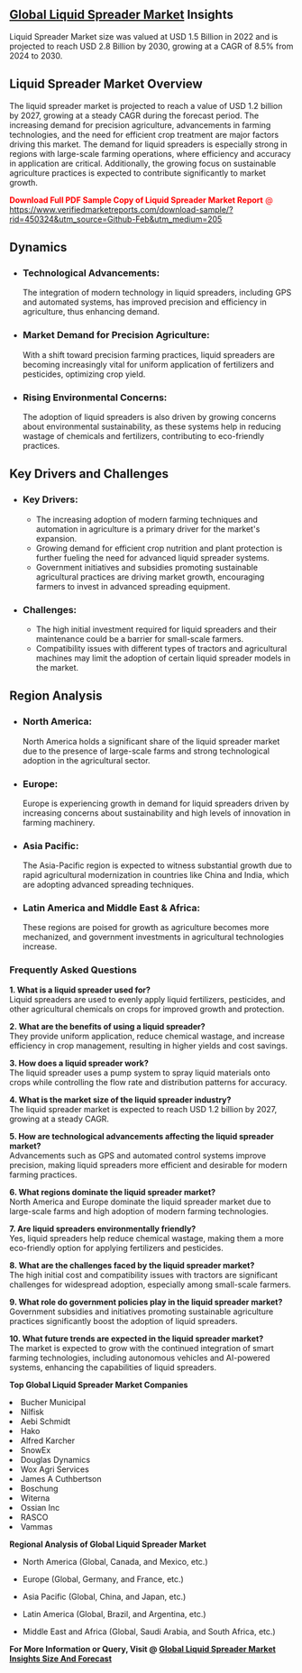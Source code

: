<h2><a href="https://www.verifiedmarketreports.com/download-sample/?rid=450324&amp;utm_source=Github&amp;utm_medium=205" target="_blank">Global Liquid Spreader Market</a> Insights</h2><p>Liquid Spreader Market size was valued at USD 1.5 Billion in 2022 and is projected to reach USD 2.8 Billion by 2030, growing at a CAGR of 8.5% from 2024 to 2030.</p><p> <h2>Liquid Spreader Market Overview</h2> <p>The liquid spreader market is projected to reach a value of USD 1.2 billion by 2027, growing at a steady CAGR during the forecast period. The increasing demand for precision agriculture, advancements in farming technologies, and the need for efficient crop treatment are major factors driving this market. The demand for liquid spreaders is especially strong in regions with large-scale farming operations, where efficiency and accuracy in application are critical. Additionally, the growing focus on sustainable agriculture practices is expected to contribute significantly to market growth.</p> <p><p><span class=""><span style="color: #ff0000;"><strong>Download Full PDF Sample Copy of Liquid Spreader Market Report</strong> @ </span><a href="https://www.verifiedmarketreports.com/download-sample/?rid=450324&amp;utm_source=Github-Feb&amp;utm_medium=205" target="_blank">https://www.verifiedmarketreports.com/download-sample/?rid=450324&amp;utm_source=Github-Feb&amp;utm_medium=205</a></span></p></p> <h2>Dynamics</h2> <ul> <li><h3>Technological Advancements:</h3> The integration of modern technology in liquid spreaders, including GPS and automated systems, has improved precision and efficiency in agriculture, thus enhancing demand.</li> <li><h3>Market Demand for Precision Agriculture:</h3> With a shift toward precision farming practices, liquid spreaders are becoming increasingly vital for uniform application of fertilizers and pesticides, optimizing crop yield.</li> <li><h3>Rising Environmental Concerns:</h3> The adoption of liquid spreaders is also driven by growing concerns about environmental sustainability, as these systems help in reducing wastage of chemicals and fertilizers, contributing to eco-friendly practices.</li> </ul> <h2>Key Drivers and Challenges</h2> <ul> <li><h3>Key Drivers:</h3> <ul> <li>The increasing adoption of modern farming techniques and automation in agriculture is a primary driver for the market's expansion.</li> <li>Growing demand for efficient crop nutrition and plant protection is further fueling the need for advanced liquid spreader systems.</li> <li>Government initiatives and subsidies promoting sustainable agricultural practices are driving market growth, encouraging farmers to invest in advanced spreading equipment.</li> </ul> </li> <li><h3>Challenges:</h3> <ul> <li>The high initial investment required for liquid spreaders and their maintenance could be a barrier for small-scale farmers.</li> <li>Compatibility issues with different types of tractors and agricultural machines may limit the adoption of certain liquid spreader models in the market.</li> </ul> </li> </ul> <h2>Region Analysis</h2> <ul> <li><h3>North America:</h3> North America holds a significant share of the liquid spreader market due to the presence of large-scale farms and strong technological adoption in the agricultural sector.</li> <li><h3>Europe:</h3> Europe is experiencing growth in demand for liquid spreaders driven by increasing concerns about sustainability and high levels of innovation in farming machinery.</li> <li><h3>Asia Pacific:</h3> The Asia-Pacific region is expected to witness substantial growth due to rapid agricultural modernization in countries like China and India, which are adopting advanced spreading techniques.</li> <li><h3>Latin America and Middle East & Africa:</h3> These regions are poised for growth as agriculture becomes more mechanized, and government investments in agricultural technologies increase.</li> </ul> <h3>Frequently Asked Questions</h3> <p><b>1. What is a liquid spreader used for?</b><br>Liquid spreaders are used to evenly apply liquid fertilizers, pesticides, and other agricultural chemicals on crops for improved growth and protection.</p> <p><b>2. What are the benefits of using a liquid spreader?</b><br>They provide uniform application, reduce chemical wastage, and increase efficiency in crop management, resulting in higher yields and cost savings.</p> <p><b>3. How does a liquid spreader work?</b><br>The liquid spreader uses a pump system to spray liquid materials onto crops while controlling the flow rate and distribution patterns for accuracy.</p> <p><b>4. What is the market size of the liquid spreader industry?</b><br>The liquid spreader market is expected to reach USD 1.2 billion by 2027, growing at a steady CAGR.</p> <p><b>5. How are technological advancements affecting the liquid spreader market?</b><br>Advancements such as GPS and automated control systems improve precision, making liquid spreaders more efficient and desirable for modern farming practices.</p> <p><b>6. What regions dominate the liquid spreader market?</b><br>North America and Europe dominate the liquid spreader market due to large-scale farms and high adoption of modern farming technologies.</p> <p><b>7. Are liquid spreaders environmentally friendly?</b><br>Yes, liquid spreaders help reduce chemical wastage, making them a more eco-friendly option for applying fertilizers and pesticides.</p> <p><b>8. What are the challenges faced by the liquid spreader market?</b><br>The high initial cost and compatibility issues with tractors are significant challenges for widespread adoption, especially among small-scale farmers.</p> <p><b>9. What role do government policies play in the liquid spreader market?</b><br>Government subsidies and initiatives promoting sustainable agriculture practices significantly boost the adoption of liquid spreaders.</p> <p><b>10. What future trends are expected in the liquid spreader market?</b><br>The market is expected to grow with the continued integration of smart farming technologies, including autonomous vehicles and AI-powered systems, enhancing the capabilities of liquid spreaders.</p> </p><p><strong>Top Global Liquid Spreader Market Companies</strong></p><div data-test-id=""><p><li>Bucher Municipal</li><li> Nilfisk</li><li> Aebi Schmidt</li><li> Hako</li><li> Alfred Karcher</li><li> SnowEx</li><li> Douglas Dynamics</li><li> Wox Agri Services</li><li> James A Cuthbertson</li><li> Boschung</li><li> Witerna</li><li> Ossian Inc</li><li> RASCO</li><li> Vammas</li></p><div><strong>Regional Analysis of&nbsp;Global Liquid Spreader Market</strong></div><ul><li dir="ltr"><p dir="ltr">North America&nbsp;(Global, Canada, and Mexico, etc.)</p></li><li dir="ltr"><p dir="ltr">Europe (Global, Germany, and France, etc.)</p></li><li dir="ltr"><p dir="ltr">Asia Pacific&nbsp;(Global, China, and Japan, etc.)</p></li><li dir="ltr"><p dir="ltr">Latin America&nbsp;(Global, Brazil, and Argentina, etc.)</p></li><li dir="ltr">Middle East and Africa&nbsp;(Global, Saudi Arabia, and South Africa, etc.)</li></ul><p><strong>For More Information or Query, Visit @&nbsp;</strong><strong><a href="https://www.verifiedmarketreports.com/product/liquid-spreader-market/?utm_source=Github&amp;utm_medium=205" target="_blank">Global Liquid Spreader Market Insights Size And Forecast</a></strong></p></div>
